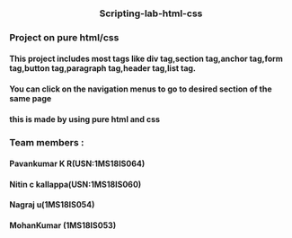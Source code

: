 <h3 align="center">Scripting-lab-html-css</h3>

<h3>Project on pure html/css </h3>
 
<h4>This project includes most tags like div tag,section tag,anchor tag,form tag,button tag,paragraph tag,header tag,list tag.</h4>

<h4>You can click on the navigation menus to go to desired section of the same page</h4>

<h4>this is made by using pure html and css</h4>
 
<h3>Team members : </h4>

<h4>Pavankumar K R(USN:1MS18IS064)</h4>
<h4>Nitin c kallappa(USN:1MS18IS060)</h4> 
<h4>Nagraj u(1MS18IS054)</h4> 
<h4>MohanKumar (1MS18IS053)</h4>
